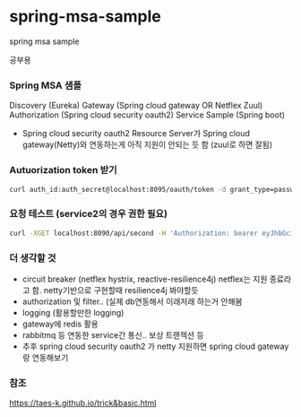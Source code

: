 # spring-msa-sample
spring msa sample

공부용

### Spring MSA 샘플

Discovery (Eureka)
Gateway (Spring cloud gateway OR Netflex Zuul)
Authorization (Spring cloud security oauth2)
Service Sample (Spring boot)

- Spring cloud security oauth2 Resource Server가 Spring cloud gateway(Netty)와 연동하는게 아직 지원이 안되는 듯 함 (zuul로 하면 잘됨)

### Autuorization token 받기
```bash
curl auth_id:auth_secret@localhost:8095/oauth/token -d grant_type=password -d client_id=auth_id -d scope=read -d username=test -d password=1234
```
### 요청 테스트 (service2의 경우 권한 필요)
```bash
curl -XGET localhost:8090/api/second -H 'Authorization: bearer eyJhbGciOiJIUzI1NiIsInR5cCI6IkpXVCJ9.eyJleHAiOjE1OTcwNzkzMjksInVzZXJfbmFtZSI6InRlc3QiLCJhdXRob3JpdGllcyI6WyJVU0VSIiwiQURNSU4iXSwianRpIjoiMzc2NDUzYTEtZmFkMC00ODVkLWJmMGItYjI4ZTA2ZWM3NDZkIiwiY2xpZW50X2lkIjoiYXV0aF9pZCIsInNjb3BlIjpbInJlYWQiXX0.2qdrso7SRtUImnkzqD_ydfZibh4N32bfZ87OH4jOabw'
```
### 더 생각할 것

- circuit breaker (netflex hystrix, reactive-resilience4j) netflex는 지원 종료라고 함. netty기반으로 구현할때 resilience4j 봐야할듯
- authorization 및 filter.. (실제 db연동해서 이래저래 하는거 안해봄
- logging (활용할만한 logging)
- gateway에 redis 활용 
- rabbitmq 등 연동한 service간 통신.. 보상 트랜젝션 등
- 추후 spring cloud security oauth2 가 netty 지원하면 spring cloud gateway랑 연동해보기

### 참조

https://taes-k.github.io/trick&basic.html
